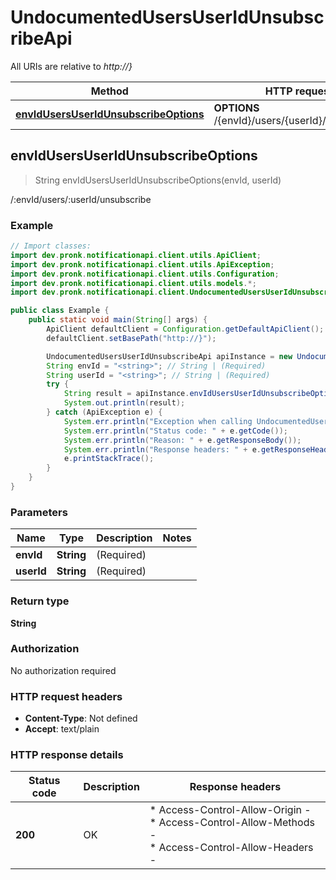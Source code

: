 # UndocumentedUsersUserIdUnsubscribeApi

All URIs are relative to *http://}*

| Method | HTTP request | Description |
|------------- | ------------- | -------------|
| [**envIdUsersUserIdUnsubscribeOptions**](UndocumentedUsersUserIdUnsubscribeApi.md#envIdUsersUserIdUnsubscribeOptions) | **OPTIONS** /{envId}/users/{userId}/unsubscribe | /:envId/users/:userId/unsubscribe |



## envIdUsersUserIdUnsubscribeOptions

> String envIdUsersUserIdUnsubscribeOptions(envId, userId)

/:envId/users/:userId/unsubscribe

### Example

```java
// Import classes:
import dev.pronk.notificationapi.client.utils.ApiClient;
import dev.pronk.notificationapi.client.utils.ApiException;
import dev.pronk.notificationapi.client.utils.Configuration;
import dev.pronk.notificationapi.client.utils.models.*;
import dev.pronk.notificationapi.client.UndocumentedUsersUserIdUnsubscribeApi;

public class Example {
    public static void main(String[] args) {
        ApiClient defaultClient = Configuration.getDefaultApiClient();
        defaultClient.setBasePath("http://}");

        UndocumentedUsersUserIdUnsubscribeApi apiInstance = new UndocumentedUsersUserIdUnsubscribeApi(defaultClient);
        String envId = "<string>"; // String | (Required) 
        String userId = "<string>"; // String | (Required) 
        try {
            String result = apiInstance.envIdUsersUserIdUnsubscribeOptions(envId, userId);
            System.out.println(result);
        } catch (ApiException e) {
            System.err.println("Exception when calling UndocumentedUsersUserIdUnsubscribeApi#envIdUsersUserIdUnsubscribeOptions");
            System.err.println("Status code: " + e.getCode());
            System.err.println("Reason: " + e.getResponseBody());
            System.err.println("Response headers: " + e.getResponseHeaders());
            e.printStackTrace();
        }
    }
}
```

### Parameters


| Name | Type | Description  | Notes |
|------------- | ------------- | ------------- | -------------|
| **envId** | **String**| (Required)  | |
| **userId** | **String**| (Required)  | |

### Return type

**String**

### Authorization

No authorization required

### HTTP request headers

- **Content-Type**: Not defined
- **Accept**: text/plain


### HTTP response details
| Status code | Description | Response headers |
|-------------|-------------|------------------|
| **200** | OK |  * Access-Control-Allow-Origin -  <br>  * Access-Control-Allow-Methods -  <br>  * Access-Control-Allow-Headers -  <br>  |

